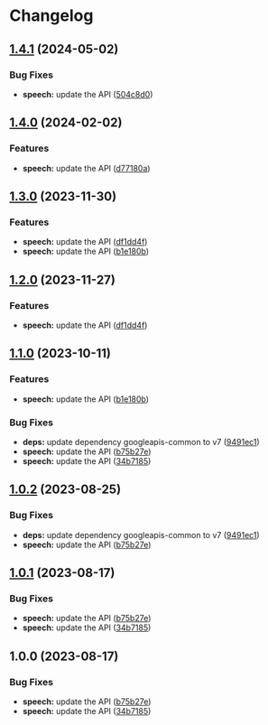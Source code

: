 # Changelog

## [1.4.1](https://github.com/googleapis/google-api-nodejs-client/compare/speech-v1.4.0...speech-v1.4.1) (2024-05-02)


### Bug Fixes

* **speech:** update the API ([504c8d0](https://github.com/googleapis/google-api-nodejs-client/commit/504c8d07f3a9363908cdee44b31294d97087956d))

## [1.4.0](https://github.com/googleapis/google-api-nodejs-client/compare/speech-v1.3.0...speech-v1.4.0) (2024-02-02)


### Features

* **speech:** update the API ([d77180a](https://github.com/googleapis/google-api-nodejs-client/commit/d77180a3781a100ab2fe93ce26f8e4db9e187cff))

## [1.3.0](https://github.com/googleapis/google-api-nodejs-client/compare/speech-v1.2.0...speech-v1.3.0) (2023-11-30)


### Features

* **speech:** update the API ([df1dd4f](https://github.com/googleapis/google-api-nodejs-client/commit/df1dd4f56e5667a1f75fccdc12a4451395a46317))
* **speech:** update the API ([b1e180b](https://github.com/googleapis/google-api-nodejs-client/commit/b1e180bd51cacf67a1e35b05a8fa9bb091c61346))

## [1.2.0](https://github.com/googleapis/google-api-nodejs-client/compare/speech-v1.1.0...speech-v1.2.0) (2023-11-27)


### Features

* **speech:** update the API ([df1dd4f](https://github.com/googleapis/google-api-nodejs-client/commit/df1dd4f56e5667a1f75fccdc12a4451395a46317))

## [1.1.0](https://github.com/googleapis/google-api-nodejs-client/compare/speech-v1.0.2...speech-v1.1.0) (2023-10-11)


### Features

* **speech:** update the API ([b1e180b](https://github.com/googleapis/google-api-nodejs-client/commit/b1e180bd51cacf67a1e35b05a8fa9bb091c61346))


### Bug Fixes

* **deps:** update dependency googleapis-common to v7 ([9491ec1](https://github.com/googleapis/google-api-nodejs-client/commit/9491ec1cdc3c413e7d73edcfcd59cf5c28a7c855))
* **speech:** update the API ([b75b27e](https://github.com/googleapis/google-api-nodejs-client/commit/b75b27e0adccdc6fed87fde047ca0d41b9b2332d))
* **speech:** update the API ([34b7185](https://github.com/googleapis/google-api-nodejs-client/commit/34b7185e7560729117247a6559f2802f5509b16d))

## [1.0.2](https://github.com/googleapis/google-api-nodejs-client/compare/speech-v1.0.1...speech-v1.0.2) (2023-08-25)


### Bug Fixes

* **deps:** update dependency googleapis-common to v7 ([9491ec1](https://github.com/googleapis/google-api-nodejs-client/commit/9491ec1cdc3c413e7d73edcfcd59cf5c28a7c855))
* **speech:** update the API ([b75b27e](https://github.com/googleapis/google-api-nodejs-client/commit/b75b27e0adccdc6fed87fde047ca0d41b9b2332d))

## [1.0.1](https://github.com/googleapis/google-api-nodejs-client/compare/speech-v1.0.0...speech-v1.0.1) (2023-08-17)


### Bug Fixes

* **speech:** update the API ([b75b27e](https://github.com/googleapis/google-api-nodejs-client/commit/b75b27e0adccdc6fed87fde047ca0d41b9b2332d))
* **speech:** update the API ([34b7185](https://github.com/googleapis/google-api-nodejs-client/commit/34b7185e7560729117247a6559f2802f5509b16d))

## 1.0.0 (2023-08-17)


### Bug Fixes

* **speech:** update the API ([b75b27e](https://github.com/googleapis/google-api-nodejs-client/commit/b75b27e0adccdc6fed87fde047ca0d41b9b2332d))
* **speech:** update the API ([34b7185](https://github.com/googleapis/google-api-nodejs-client/commit/34b7185e7560729117247a6559f2802f5509b16d))
